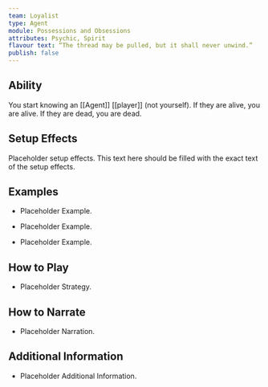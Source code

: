 ```yaml
---
team: Loyalist
type: Agent
module: Possessions and Obsessions
attributes: Psychic, Spirit
flavour text: “The thread may be pulled, but it shall never unwind.”
publish: false
---
```

## Ability
You start knowing an [[Agent]] [[player]] (not yourself). If they are alive, you are alive. If they are dead, you are dead.

## Setup Effects
Placeholder setup effects. This text here should be filled with the exact text of the setup effects.

## Examples
- Placeholder Example.

- Placeholder Example.

- Placeholder Example.

## How to Play
- Placeholder Strategy.

## How to Narrate
- Placeholder Narration.

## Additional Information
- Placeholder Additional Information.
